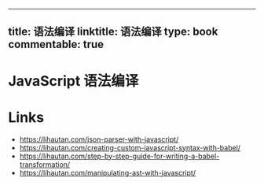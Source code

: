 
---
title: 语法编译
linktitle: 语法编译
type: book
commentable: true
---

# JavaScript 语法编译

# Links

- https://lihautan.com/json-parser-with-javascript/
- https://lihautan.com/creating-custom-javascript-syntax-with-babel/
- https://lihautan.com/step-by-step-guide-for-writing-a-babel-transformation/
- https://lihautan.com/manipulating-ast-with-javascript/

    